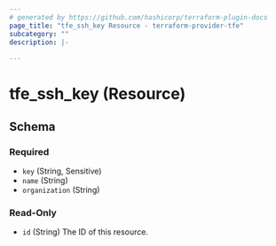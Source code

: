 ```yaml
---
# generated by https://github.com/hashicorp/terraform-plugin-docs
page_title: "tfe_ssh_key Resource - terraform-provider-tfe"
subcategory: ""
description: |-
  
---
```


# tfe_ssh_key (Resource)





<!-- schema generated by tfplugindocs -->
## Schema

### Required

- `key` (String, Sensitive)
- `name` (String)
- `organization` (String)

### Read-Only

- `id` (String) The ID of this resource.


